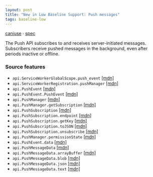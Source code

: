 ```yaml
---
layout: post
title: "New in Low Baseline Support: Push messages"
tags: baseline-low
---
```


[caniuse](https://caniuse.com/?search=push) · [spec](https://w3c.github.io/push-api/)

The Push API subscribes to and receives server-initiated messages. Subscribers receive pushed messages in the background, even after periods inactive or offline.

### Source features

- ``api.ServiceWorkerGlobalScope.push_event`` [[mdn]](https://https://developer.mozilla.org/en-US/search?q=api.ServiceWorkerGlobalScope.push_event)
- ``api.ServiceWorkerRegistration.pushManager`` [[mdn]](https://https://developer.mozilla.org/en-US/search?q=api.ServiceWorkerRegistration.pushManager)
- ``api.PushEvent`` [[mdn]](https://https://developer.mozilla.org/en-US/search?q=api.PushEvent)
- ``api.PushEvent.PushEvent`` [[mdn]](https://https://developer.mozilla.org/en-US/search?q=api.PushEvent.PushEvent)
- ``api.PushManager`` [[mdn]](https://https://developer.mozilla.org/en-US/search?q=api.PushManager)
- ``api.PushManager.getSubscription`` [[mdn]](https://https://developer.mozilla.org/en-US/search?q=api.PushManager.getSubscription)
- ``api.PushSubscription`` [[mdn]](https://https://developer.mozilla.org/en-US/search?q=api.PushSubscription)
- ``api.PushSubscription.endpoint`` [[mdn]](https://https://developer.mozilla.org/en-US/search?q=api.PushSubscription.endpoint)
- ``api.PushSubscription.getKey`` [[mdn]](https://https://developer.mozilla.org/en-US/search?q=api.PushSubscription.getKey)
- ``api.PushSubscription.toJSON`` [[mdn]](https://https://developer.mozilla.org/en-US/search?q=api.PushSubscription.toJSON)
- ``api.PushSubscription.unsubscribe`` [[mdn]](https://https://developer.mozilla.org/en-US/search?q=api.PushSubscription.unsubscribe)
- ``api.PushManager.permissionState`` [[mdn]](https://https://developer.mozilla.org/en-US/search?q=api.PushManager.permissionState)
- ``api.PushEvent.data`` [[mdn]](https://https://developer.mozilla.org/en-US/search?q=api.PushEvent.data)
- ``api.PushMessageData`` [[mdn]](https://https://developer.mozilla.org/en-US/search?q=api.PushMessageData)
- ``api.PushMessageData.arrayBuffer`` [[mdn]](https://https://developer.mozilla.org/en-US/search?q=api.PushMessageData.arrayBuffer)
- ``api.PushMessageData.blob`` [[mdn]](https://https://developer.mozilla.org/en-US/search?q=api.PushMessageData.blob)
- ``api.PushMessageData.json`` [[mdn]](https://https://developer.mozilla.org/en-US/search?q=api.PushMessageData.json)
- ``api.PushMessageData.text`` [[mdn]](https://https://developer.mozilla.org/en-US/search?q=api.PushMessageData.text)
